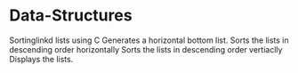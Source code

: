 # Data-Structures
Sortinglinkd lists using C
Generates a horizontal bottom list.
Sorts the lists in descending order horizontally 
Sorts the lists in descending order vertiaclly
Displays the lists.
